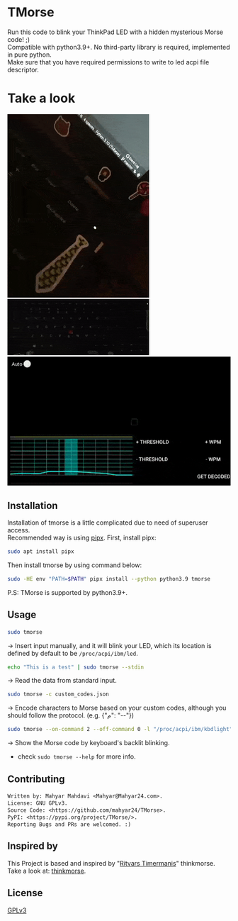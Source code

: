 # TMorse

Run this code to blink your ThinkPad LED with a hidden mysterious Morse code! ;)\
Compatible with python3.9+. No third-party library is required, implemented in pure python.\
Make sure that you have required permissions to write to led acpi file descriptor.

# Take a look

![LED](./pics/LED.gif)
![Backlit](./pics/Backlit.gif)
![Decode](./pics/Decode.gif)

## Installation

Installation of tmorse is a little complicated due to need of superuser access.\
Recommended way is using [pipx](https://github.com/pypa/pipx).
First, install pipx:

```bash
sudo apt install pipx
```

Then install tmorse by using command below:

```bash
sudo -HE env "PATH=$PATH" pipx install --python python3.9 tmorse
```

P.S: TMorse is supported by python3.9+.

## Usage

```bash
sudo tmorse
```
→ Insert input manually, and it will blink your LED, which its location is defined by default to be `/proc/acpi/ibm/led`.

```bash
echo "This is a test" | sudo tmorse --stdin
```
→ Read the data from standard input.
```bash
sudo tmorse -c custom_codes.json
```
→  Encode characters to Morse based on your custom codes, although you should follow the protocol. (e.g. {"م": "--"})
```bash
sudo tmorse --on-command 2 --off-command 0 -l "/proc/acpi/ibm/kbdlight" -m 0.7 --default-led-status OFF
```
→ Show the Morse code by keyboard's backlit blinking.

- check `sudo tmorse --help` for more info.



## Contributing
    Written by: Mahyar Mahdavi <Mahyar@Mahyar24.com>.
    License: GNU GPLv3.
    Source Code: <https://github.com/mahyar24/TMorse>.
    PyPI: <https://pypi.org/project/TMorse/>.
    Reporting Bugs and PRs are welcomed. :)

## Inspired by 
This Project is based and inspired by "[Ritvars Timermanis](https://ritvars.lv/)" thinkmorse.
Take a look at: [thinkmorse](https://github.com/RichusX/thinkmorse).

## License
[GPLv3](https://choosealicense.com/licenses/gpl-3.0)
